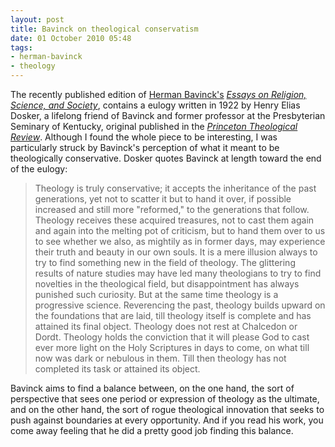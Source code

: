 ```yaml
---
layout: post
title: Bavinck on theological conservatism
date: 01 October 2010 05:48
tags:
- herman-bavinck
- theology
---
```

<p>The recently published edition of <a href="http://hermanbavinck.org/biography/">Herman Bavinck's</a> <em><a href="http://www.amazon.com/Essays-Religion-Science-Society-John/dp/0801032415/ref=sr_1_1?s=gateway&amp;ie=UTF8&amp;qid=1285450787&amp;sr=8-1">Essays on Religion, Science, and Society</a></em>, contains a eulogy written in 1922 by Henry Elias Dosker, a lifelong friend of Bavinck and former professor at the Presbyterian Seminary of Kentucky, original published in the <em><a href="http://scdc.library.ptsem.edu/mets/mets.aspx?src=prmasterindex.txt">Princeton Theological Review</a></em>. Although I found the whole piece to be interesting, I was particularly struck by Bavinck's perception of what it meant to be theologically conservative. Dosker quotes Bavinck at length toward the end of the eulogy:</p>
<blockquote>
Theology is truly conservative; it accepts the inheritance of the past generations, yet not to scatter it but to hand it over, if possible increased and still more "reformed," to the generations that follow. Theology receives these acquired treasures, not to cast them again and again into the melting pot of criticism, but to hand them over to us to see whether we also, as mightily as in former days, may experience their truth and beauty in our own souls. It is a mere illusion always to try to find something new in the field of theology. The glittering results of nature studies may have led many theologians to try to find novelties in the theological field, but disappointment has always punished such curiosity. But at the same time theology is a progressive science. Reverencing the past, theology builds upward on the foundations that are laid, till theology itself is complete and has attained its final object. Theology does not rest at Chalcedon or Dordt. Theology holds the conviction that it will please God to cast ever more light on the Holy Scriptures in days to come, on what till now was dark or nebulous in them. Till then theology has not completed its task or attained its object.
</blockquote>

Bavinck aims to find a balance between, on the one hand, the sort of perspective that sees one period or expression of theology as the ultimate, and on the other hand, the sort of rogue theological innovation that seeks to push against boundaries at every opportunity. And if you read his work, you come away feeling that he did a pretty good job finding this balance.
